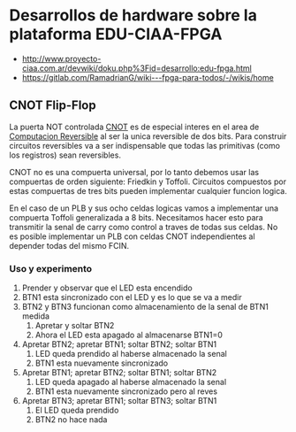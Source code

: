 # Desarrollos de hardware sobre la plataforma EDU-CIAA-FPGA

* http://www.proyecto-ciaa.com.ar/devwiki/doku.php%3Fid=desarrollo:edu-fpga.html
* https://gitlab.com/RamadrianG/wiki---fpga-para-todos/-/wikis/home


## CNOT Flip-Flop

La puerta NOT controlada [CNOT] es de especial interes en el area de [Computacion Reversible] al ser la unica reversible de dos bits. Para construir circuitos reversibles va a ser indispensable que todas las primitivas (como los registros) sean reversibles.

CNOT no es una compuerta universal, por lo tanto debemos usar las compuertas de orden siguiente: Friedkin y Toffoli. Circuitos compuestos por estas compuertas de tres bits pueden implementar cualquier funcion logica.

En el caso de un PLB y sus ocho celdas logicas vamos a implementar una compuerta Toffoli generalizada a 8 bits. Necesitamos hacer esto para transmitir la senal de carry como control a traves de todas sus celdas. No es posible implementar un PLB con celdas CNOT independientes al depender todas del mismo FCIN.

### Uso y experimento

1. Prender y observar que el LED esta encendido
1. BTN1 esta sincronizado con el LED y es lo que se va a medir
1. BTN2 y BTN3 funcionan como almacenamiento de la senal de BTN1 medida
    1. Apretar y soltar BTN2
    1. Ahora el LED esta apagado al almacenarse BTN1=0
1. Apretar BTN2; apretar BTN1; soltar BTN2; soltar BTN1
    1. LED queda prendido al haberse almacenado la senal
    1. BTN1 esta nuevamente sincronizado
1. Apretar BTN1; apretar BTN2; soltar BTN1; soltar BTN2
    1. LED queda apagado al haberse almacenado la senal
    1. BTN1 esta nuevamente sincronizado pero al reves
1. Apretar BTN3; apretar BTN1; soltar BTN3; soltar BTN1
    1. El LED queda prendido
    1. BTN2 no hace nada


[CNOT]: https://es.wikipedia.org/wiki/Puerta_NOT_controlada
[Computacion Reversible]: https://es.wikipedia.org/wiki/Computaci%C3%B3n_reversible
